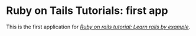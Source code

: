 # Ruby on Tails Tutorials: first app

This is the first application for [*Ruby on rails tutorial: Learn rails by example*](http://railstutorial.org).